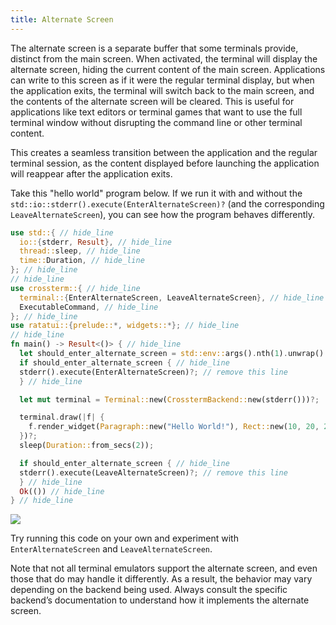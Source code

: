 ```yaml
---
title: Alternate Screen
---
```


The alternate screen is a separate buffer that some terminals provide, distinct from the main
screen. When activated, the terminal will display the alternate screen, hiding the current content
of the main screen. Applications can write to this screen as if it were the regular terminal
display, but when the application exits, the terminal will switch back to the main screen, and the
contents of the alternate screen will be cleared. This is useful for applications like text editors
or terminal games that want to use the full terminal window without disrupting the command line or
other terminal content.

This creates a seamless transition between the application and the regular terminal session, as the
content displayed before launching the application will reappear after the application exits.

Take this "hello world" program below. If we run it with and without the
`std::io::stderr().execute(EnterAlternateScreen)?` (and the corresponding `LeaveAlternateScreen`),
you can see how the program behaves differently.

```rust
use std::{ // hide_line
  io::{stderr, Result}, // hide_line
  thread::sleep, // hide_line
  time::Duration, // hide_line
}; // hide_line
// hide_line
use crossterm::{ // hide_line
  terminal::{EnterAlternateScreen, LeaveAlternateScreen}, // hide_line
  ExecutableCommand, // hide_line
}; // hide_line
use ratatui::{prelude::*, widgets::*}; // hide_line
// hide_line
fn main() -> Result<()> { // hide_line
  let should_enter_alternate_screen = std::env::args().nth(1).unwrap().parse::<bool>().unwrap(); // hide_line
  if should_enter_alternate_screen { // hide_line
  stderr().execute(EnterAlternateScreen)?; // remove this line
  } // hide_line

  let mut terminal = Terminal::new(CrosstermBackend::new(stderr()))?;

  terminal.draw(|f| {
    f.render_widget(Paragraph::new("Hello World!"), Rect::new(10, 20, 20, 1));
  })?;
  sleep(Duration::from_secs(2));

  if should_enter_alternate_screen { // hide_line
  stderr().execute(LeaveAlternateScreen)?; // remove this line
  } // hide_line
  Ok(()) // hide_line
} // hide_line
```

<!--
Output ./demo.gif

Set FontSize 18
Set Width 1200
Set Height 800
Set Theme "Catppuccin Mocha"

Type "# WITH Alternate Screen"
Enter
Type "# Cursor is here before program starts"
Enter

Sleep 5s

Type "cargo run -- true"
Enter
Sleep 5s

Type "# Cursor is here after program completes"
Enter

Sleep 5s

# Type "reset"
# Enter
# Sleep 2s

Type "# WITHOUT Alternate Screen"
Enter
Type "# Cursor is here before program starts"
Enter

Sleep 5s

Type "cargo run -- false"
Enter
Sleep 5s

Type "# Cursor is here after program completes"
Enter

Sleep 5s
-->

![](https://user-images.githubusercontent.com/1813121/272299743-f666980f-93b8-40d4-a979-1fce26d0f84a.gif)

Try running this code on your own and experiment with `EnterAlternateScreen` and
`LeaveAlternateScreen`.

Note that not all terminal emulators support the alternate screen, and even those that do may handle
it differently. As a result, the behavior may vary depending on the backend being used. Always
consult the specific backend’s documentation to understand how it implements the alternate screen.
